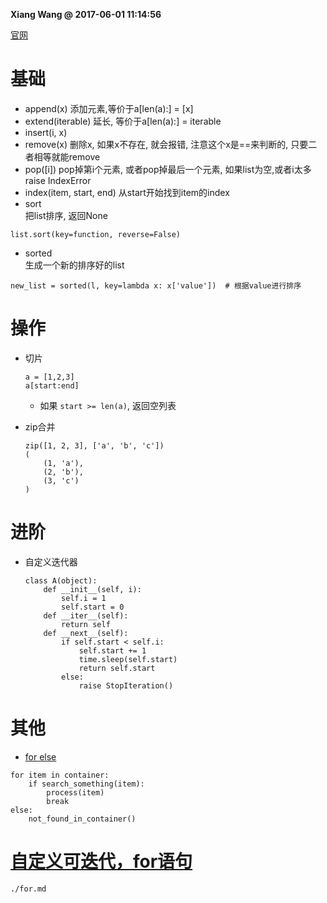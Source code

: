 **Xiang Wang @ 2017-06-01 11:14:56**

[官网](https://docs.python.org/3/tutorial/datastructures.html#more-on-lists)

# 基础
* append(x) 添加元素,等价于a[len(a):] = [x]
* extend(iterable) 延长, 等价于a[len(a):] = iterable
* insert(i, x)
* remove(x) 删除x, 如果x不存在, 就会报错, 注意这个x是==来判断的, 只要二者相等就能remove
* pop([i]) pop掉第i个元素, 或者pop掉最后一个元素, 如果list为空,或者i太多 raise IndexError
* index(item, start, end) 从start开始找到item的index
* sort  
把list排序, 返回None
```
list.sort(key=function, reverse=False)
```
* sorted  
生成一个新的排序好的list
```
new_list = sorted(l, key=lambda x: x['value'])  # 根据value进行排序
```


# 操作
* 切片
    ```
    a = [1,2,3]
    a[start:end]
    ```
    * 如果 `start >= len(a)`, 返回空列表

* zip合并
    ```
    zip([1, 2, 3], ['a', 'b', 'c'])
    (
        (1, 'a'),
        (2, 'b'),
        (3, 'c')
    )
    ```

# 进阶
* 自定义迭代器
    ```
    class A(object):
        def __init__(self, i):
            self.i = 1
            self.start = 0
        def __iter__(self):
            return self
        def __next__(self):
            if self.start < self.i:
                self.start += 1
                time.sleep(self.start)
                return self.start
            else:
                raise StopIteration()
    ```


# 其他
* [for else](http://book.pythontips.com/en/latest/for_-_else.html)
```
for item in container:
    if search_something(item):
        process(item)
        break
else:
    not_found_in_container()
```

# [自定义可迭代，for语句](./for.md)
```{toctree}
./for.md
```
